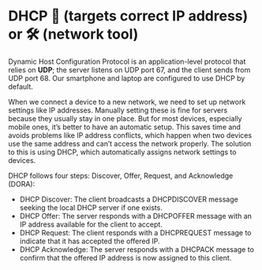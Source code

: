 # DHCP 🎯 (targets correct IP address) or 🛠️ (network tool)

Dynamic Host Configuration Protocol is an application-level protocol that relies on **UDP**; the server listens on UDP port 67, and the client sends from UDP port 68. Our smartphone and laptop are configured to use DHCP by default.

When we connect a device to a new network, we need to set up network settings like IP addresses. Manually setting these is fine for servers because they usually stay in one place. But for most devices, especially mobile ones, it’s better to have an automatic setup. This saves time and avoids problems like IP address conflicts, which happen when two devices use the same address and can’t access the network properly. The solution to this is using DHCP, which automatically assigns network settings to devices.

DHCP follows four steps: Discover, Offer, Request, and Acknowledge (DORA):

- DHCP Discover: The client broadcasts a DHCPDISCOVER message seeking the local DHCP server if one exists.
- DHCP Offer: The server responds with a DHCPOFFER message with an IP address available for the client to accept.
- DHCP Request: The client responds with a DHCPREQUEST message to indicate that it has accepted the offered IP.
- DHCP Acknowledge: The server responds with a DHCPACK message to confirm that the offered IP address is now assigned to this client.
